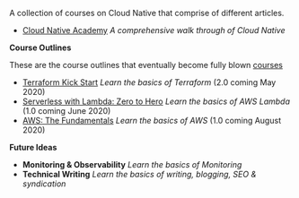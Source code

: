
A collection of courses on Cloud Native that comprise of different articles.

* [Cloud Native Academy](docs/cloud-native-academy.md) _A comprehensive walk through of Cloud Native_

**Course Outlines**

These are the course outlines that eventually become fully blown [courses](https://courses.thedevcoach.co.uk)

* [Terraform Kick Start](docs/terraform-kick-start.md) _Learn the basics of Terraform_ (2.0 coming May 2020)
* [Serverless with Lambda: Zero to Hero](docs/serverless-with-lambda.md) _Learn the basics of AWS Lambda_ (1.0 coming June 2020)
* [AWS: The Fundamentals](docs/aws-the-fundamentals.md) _Learn the basics of AWS_ (1.0 coming August 2020)

**Future Ideas**

* **Monitoring & Observability** _Learn the basics of Monitoring_
* **Technical Writing** _Learn the basics of writing, blogging, SEO & syndication_

